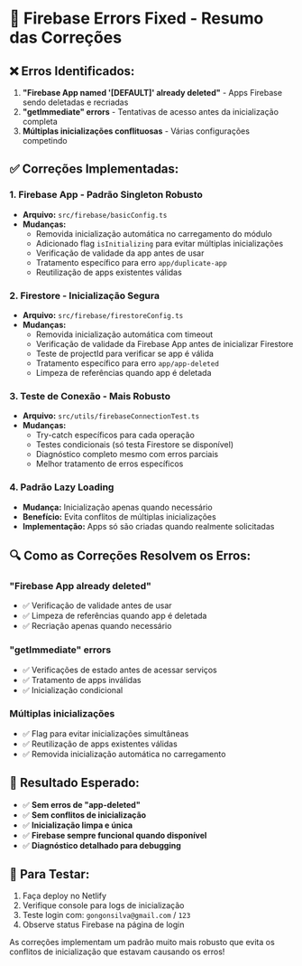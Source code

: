 # 🔧 Firebase Errors Fixed - Resumo das Correções

## ❌ **Erros Identificados:**

1. **"Firebase App named '[DEFAULT]' already deleted"** - Apps Firebase sendo deletadas e recriadas
2. **"getImmediate" errors** - Tentativas de acesso antes da inicialização completa
3. **Múltiplas inicializações conflituosas** - Várias configurações competindo

## ✅ **Correções Implementadas:**

### 1. **Firebase App - Padrão Singleton Robusto**

- **Arquivo:** `src/firebase/basicConfig.ts`
- **Mudanças:**
  - Removida inicialização automática no carregamento do módulo
  - Adicionado flag `isInitializing` para evitar múltiplas inicializações
  - Verificação de validade da app antes de usar
  - Tratamento específico para erro `app/duplicate-app`
  - Reutilização de apps existentes válidas

### 2. **Firestore - Inicialização Segura**

- **Arquivo:** `src/firebase/firestoreConfig.ts`
- **Mudanças:**
  - Removida inicialização automática com timeout
  - Verificação de validade da Firebase App antes de inicializar Firestore
  - Teste de projectId para verificar se app é válida
  - Tratamento específico para erro `app/app-deleted`
  - Limpeza de referências quando app é deletada

### 3. **Teste de Conexão - Mais Robusto**

- **Arquivo:** `src/utils/firebaseConnectionTest.ts`
- **Mudanças:**
  - Try-catch específicos para cada operação
  - Testes condicionais (só testa Firestore se disponível)
  - Diagnóstico completo mesmo com erros parciais
  - Melhor tratamento de erros específicos

### 4. **Padrão Lazy Loading**

- **Mudança:** Inicialização apenas quando necessário
- **Benefício:** Evita conflitos de múltiplas inicializações
- **Implementação:** Apps só são criadas quando realmente solicitadas

## 🔍 **Como as Correções Resolvem os Erros:**

### **"Firebase App already deleted"**

- ✅ Verificação de validade antes de usar
- ✅ Limpeza de referências quando app é deletada
- ✅ Recriação apenas quando necessário

### **"getImmediate" errors**

- ✅ Verificações de estado antes de acessar serviços
- ✅ Tratamento de apps inválidas
- ✅ Inicialização condicional

### **Múltiplas inicializações**

- ✅ Flag para evitar inicializações simultâneas
- ✅ Reutilização de apps existentes válidas
- ✅ Removida inicialização automática no carregamento

## 🚀 **Resultado Esperado:**

- ✅ **Sem erros de "app-deleted"**
- ✅ **Sem conflitos de inicialização**
- ✅ **Inicialização limpa e única**
- ✅ **Firebase sempre funcional quando disponível**
- ✅ **Diagnóstico detalhado para debugging**

## 📱 **Para Testar:**

1. Faça deploy no Netlify
2. Verifique console para logs de inicialização
3. Teste login com: `gongonsilva@gmail.com` / `123`
4. Observe status Firebase na página de login

As correções implementam um padrão muito mais robusto que evita os conflitos de inicialização que estavam causando os erros!
